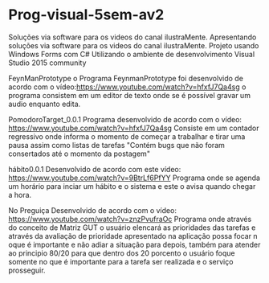# Prog-visual-5sem-av2
Soluções via software para os videos do canal ilustraMente.
Apresentando soluções via software para os videos do canal ilustraMente. Projeto usando Windows Forms com C# Utilizando o ambiente de desenvolvimento Visual Studio 2015 community

FeynManPrototype o Programa FeynmanPrototype foi desenvolvido de acordo com o vídeo:https://www.youtube.com/watch?v=hfxfJ7Qa4sg o programa consistem em um editor de texto onde se é possível gravar um audio enquanto edita.

PomodoroTarget_0.0.1 Programa desenvolvido de acordo com o vídeo: https://www.youtube.com/watch?v=hfxfJ7Qa4sg Consiste em um contador regressivo onde informa o momento de começar a trabalhar e tirar uma pausa assim como listas de tarefas "Contém bugs que não foram consertados até o momento da postagem"

hábito0.0.1 Desenvolvido de acordo com este vídeo: https://www.youtube.com/watch?v=9BtrLf6PfYY Programa onde se agenda um horário para inciar um hábito e o sistema e este o avisa quando chegar a hora.

No Preguiça Desenvolvido de acordo com o vídeo: https://www.youtube.com/watch?v=znzPvufraOc Programa onde através do conceito de Matriz GUT o usuário elencará as prioridades das tarefas e através da avaliação de prioridade apresentado na aplicação possa focar n oque é importante e não adiar a situação para depois, também para atender ao principio 80/20 para que dentro dos 20 porcento o usuário foque somente no que é importante para a tarefa ser realizada e o serviço prosseguir.
